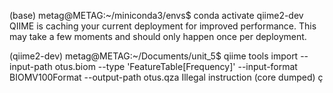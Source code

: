 
(base) metag@METAG:~/miniconda3/envs$ conda activate qiime2-dev
QIIME is caching your current deployment for improved performance. This may take a few moments and should only happen once per deployment.



(qiime2-dev) metag@METAG:~/Documents/unit_5$ qiime tools import --input-path otus.biom --type 'FeatureTable[Frequency]' --input-format BIOMV100Format --output-path otus.qza
Illegal instruction (core dumped)
ç
